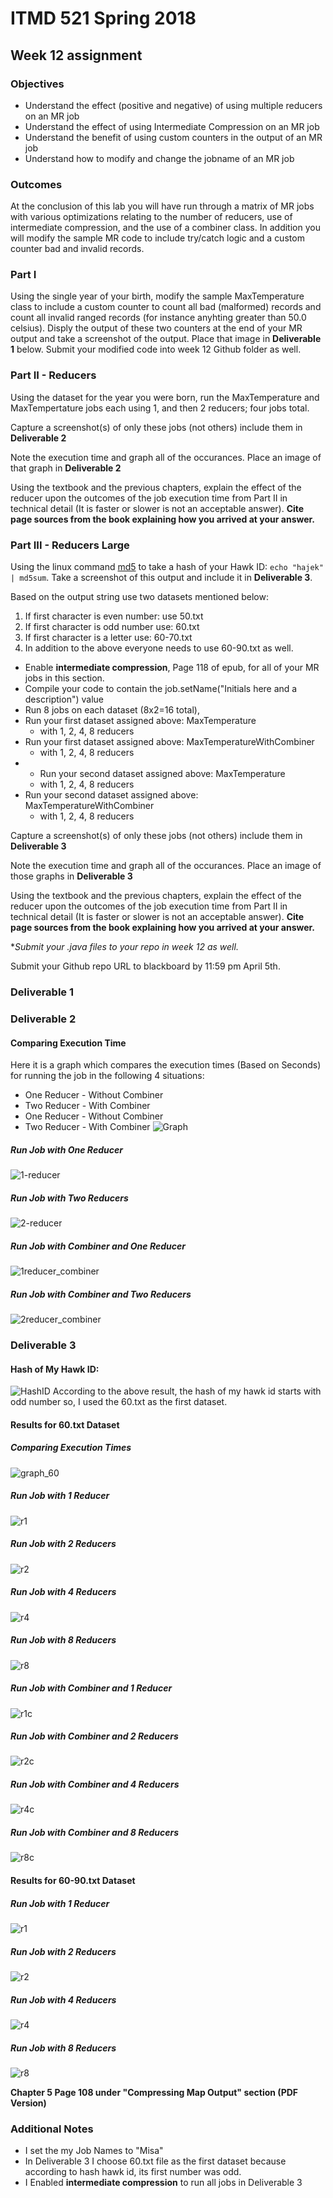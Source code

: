 # ITMD 521 Spring 2018

## Week 12 assignment

### Objectives 

* Understand the effect (positive and negative) of using multiple reducers on an MR job 
* Understand the effect of using Intermediate Compression on an MR job
* Understand the benefit of using custom counters in the output of an MR job 
* Understand how to modify and change the jobname of an MR job

### Outcomes 

At the conclusion of this lab you will have run through a matrix of MR jobs with various optimizations relating to the number of reducers, use of intermediate compression, and the use of a combiner class.  In addition you will modify the sample MR code to include try/catch logic and a custom counter bad and invalid records.


### Part I

Using the single year of your birth, modify the sample MaxTemperature class to include a custom counter to count all bad (malformed) records and count all invalid ranged records (for instance anyhting greater than 50.0 celsius).  Disply the output of these two counters at the end of your MR output and take a screenshot of the output.  Place that image in **Deliverable 1** below. Submit your modified code into week 12 Github folder as well.

### Part II - Reducers

Using the dataset for the year you were born, run the MaxTemperature and MaxTempertature jobs each using 1, and then 2 reducers; four jobs total.

Capture a screenshot(s) of only these jobs (not others) include them in **Deliverable 2**   

Note the execution time and graph all of the occurances.  Place an image of that graph in **Deliverable 2**

Using the textbook and the previous chapters, explain the effect of the reducer upon the outcomes of the job execution time from Part II in technical detail (It is faster or slower is not an acceptable answer).  **Cite page sources from the book explaining how you arrived at your answer.**

### Part III - Reducers Large

Using the linux command [md5](https://en.wikipedia.org/wiki/MD5 "md5") to take a hash of your Hawk ID: ```echo "hajek" | md5sum```.  Take a screenshot of this output and include it in **Deliverable 3**. 

Based on the output string use two datasets mentioned below:

1) If first character is even number: use 50.txt
1) If first character is odd number use: 60.txt
1) If first character is a letter use: 60-70.txt
1) In addition to the above everyone needs to use 60-90.txt as well.

* Enable **intermediate compression**, Page 118 of epub, for all of your MR jobs in this section.
* Compile your code to contain the job.setName("Initials here and a description") value
* Run 8 jobs on each dataset (8x2=16 total), 
* Run your first dataset assigned above: MaxTemperature
    + with 1, 2, 4, 8 reducers
* Run your first dataset assigned above: MaxTemperatureWithCombiner
    + with 1, 2, 4, 8 reducers
*  * Run your second dataset assigned above: MaxTemperature
    + with 1, 2, 4, 8 reducers
* Run your second dataset assigned above: MaxTemperatureWithCombiner
    + with 1, 2, 4, 8 reducers  

Capture a screenshot(s) of only these jobs (not others) include them in **Deliverable 3**   

Note the execution time and graph all of the occurances.  Place an image of those graphs in **Deliverable 3**

Using the textbook and the previous chapters, explain the effect of the reducer upon the outcomes of the job execution time from Part II in technical detail (It is faster or slower is not an acceptable answer).  **Cite page sources from the book explaining how you arrived at your answer.**  

**Submit your *.java files to your repo in week 12 as well.**

Submit your Github repo URL to blackboard by 11:59 pm April 5th.

### Deliverable 1


### Deliverable 2

#### Comparing Execution Time

Here it is a graph which compares the execution times (Based on Seconds) for running the job in the following 4 situations: 
* One Reducer - Without Combiner
* Two Reducer - With Combiner
* One Reducer - Without Combiner
* Two Reducer - With Combiner
![Graph](images/part2/graph.png "Graph")

##### Run Job with One Reducer
![1-reducer](images/part2/r1_h.png "1 reducer")
##### Run Job with Two Reducers
![2-reducer](images/part2/r2_h.png "2 reducers")
##### Run Job with Combiner and One Reducer
![1reducer_combiner](images/part2/r1c_h.png "1 reducer with combiner")
##### Run Job with Combiner and Two Reducers
![2reducer_combiner](images/part2/r2c_h.png "2 reducers with combiner")


### Deliverable 3

#### Hash of My Hawk ID:
![HashID](images/md5.png "HashID")
According to the above result, the hash of my hawk id starts with odd number so, I used the 60.txt as the first dataset.

#### Results for 60.txt Dataset

##### Comparing Execution Times 
![graph_60](images/part3/graph.png "graph_60")

##### Run Job with 1 Reducer 
![r1](images/part3/r1.png "r1")
##### Run Job with 2 Reducers 
![r2](images/part3/r2.png "r2")
##### Run Job with 4 Reducers 
![r4](images/part3/r4.png "r4")
##### Run Job with 8 Reducers 
![r8](images/part3/r8.png "r8")

##### Run Job with Combiner and 1 Reducer 
![r1c](images/part3/r1c.png "r1c")
##### Run Job with Combiner and 2 Reducers
![r2c](images/part3/r2c.png "r2c")
##### Run Job with Combiner and 4 Reducers
![r4c](images/part3/r4c.png "r4c")
##### Run Job with Combiner and 8 Reducers 
![r8c](images/part3/r8c.png "r8c")

#### Results for 60-90.txt Dataset

##### Run Job with 1 Reducer 
![r1](images/part3/big/r1.png "r1")
##### Run Job with 2 Reducers 
![r2](images/part3/big/r2.png "r2")
##### Run Job with 4 Reducers 
![r4](images/part3/big/r4.png "r4")
##### Run Job with 8 Reducers 
![r8](images/part3/big/r8.png "r8")

**Chapter 5 Page 108 under "Compressing Map Output" section (PDF Version)**

### Additional Notes

* I set the my Job Names to "Misa"
* In Deliverable 3 I choose 60.txt file as the first dataset because according to hash hawk id, its first number was odd.
* I Enabled **intermediate compression** to run all jobs in Deliverable 3



